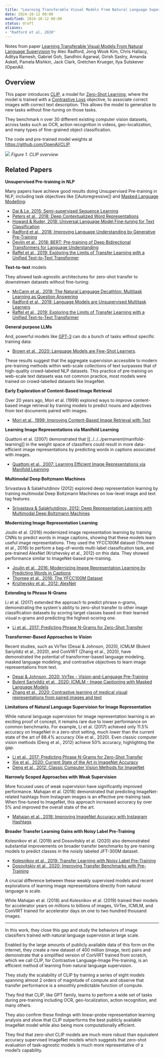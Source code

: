 ```yaml
---
title: "Learning Transferable Visual Models From Natural Language Supervision"
date: 2024-10-12 00:00
modified: 2024-10-12 00:00
status: draft
aliases:
- "Radford et al, 2020"
---
```


Notes from paper [Learning Transferable Visual Models From Natural Language Supervision](https://arxiv.org/abs/2103.00020) by Alec Radford, Jong Wook Kim, Chris Hallacy, Aditya Ramesh, Gabriel Goh, Sandhini Agarwal, Girish Sastry, Amanda Askell, Pamela Mishkin, Jack Clark, Gretchen Krueger, Ilya Sutskever (OpenAI).

## Overview

This paper introduces [CLIP](../permanent/contrastive-language-image-pretraining.md), a model for [Zero-Shot Learning](../permanent/zero-shot-learning.md), where the model is trained with a [Contrastive Loss](../permanent/contrastive-loss.md) objective, to associate correct images with correct text description. This allows the model to generalise to new tasks without fine-tuning on those tasks.

They benchmark n over 30 different existing computer vision datasets, across tasks such as OCR, action recognition in videos, geo-localization, and many types of fine-grained object classification.

The code and pre-trained model weights at https://github.com/OpenAI/CLIP.

![](../../../_media/Learning%20Transferable%20Visual%20Models%20From%20Natural%20Language%20Supervision-fig-1.png)
*Figure 1. CLIP overview*

## Related Papers

**Unsupervised Pre-training in NLP**

Many papers have achieve good results doing Unsupervised Pre-training in NLP, including task objectives like [[Autoregressive]] and [Masked Language Modelling](Masked%20Language%20Modelling):

* [Dai & Le, 2015: Semi-supervised Sequence Learning](papers/dai-le-2015-semi-supervised-sequence-learning.md)
* [Peters et al., 2018: Deep Contextualized Word Representations](reference/peters-et-al-2018-deep-contextualized-word-representations.md)
* [Howard & Ruder, 2018: Universal Language Model Fine-tuning for Text Classification](reference/howard-ruder-2018-universal-language-model-fine-tuning-for-text-classification.md)
* [Radford et al., 2018: Improving Language Understanding by Generative Pre-Training](reference/radford-et-al-2018-improving-language-understanding-by-generative-pre-training.md)
* [Devlin et al., 2018: BERT: Pre-training of Deep Bidirectional Transformers for Language Understanding](reference/devlin-et-al-2018-bert-pre-training-of-deep-bidirectional-transformers-for-language-understanding.md)
* [Raffel et al., 2019: Exploring the Limits of Transfer Learning with a Unified Text-to-Text Transformer](reference/raffel-et-al-2019-exploring-the-limits-of-transfer-learning-with-a-unified-text-to-text-transformer.md)

**Text-to-text** models

They allowed task-agnostic architectures for zero-shot transfer to downstream datasets without fine-tuning:

* [McCann et al., 2018: The Natural Language Decathlon: Multitask Learning as Question Answering](reference/mccann-et-al-2018-the-natural-language-decathlon-multitask-learning-as-question-answering.md)
* [Radford et al., 2019: Language Models are Unsupervised Multitask Learners](reference/radford-et-al-2019-language-models-are-unsupervised-multitask-learners.md)
* [Raffel et al., 2019: Exploring the Limits of Transfer Learning with a Unified Text-to-Text Transformer](reference/raffel-et-al-2019-exploring-the-limits-of-transfer-learning-with-a-unified-text-to-text-transformer.md)

**General purpose LLMs**

And, powerful models like [GPT-3](../permanent/gpt-3.md) can do a bunch of tasks without specific training data:

* [Brown et al., 2020: Language Models are Few-Shot Learners](../permanent/brown-et-al-2020-language-models-are-few-shot-learners.md).

These results suggest that the aggregate supervision accessible to modern pre-training methods within web-scale collections of text surpasses that of high-quality crowd-labeled NLP datasets. This practice of pre-training on web-scale text datasets was not common practice, most models were trained on crowd-labelled datasets like ImageNet.

**Early Exploration of Content-Based Image Retrieval**

Over 20 years ago, Mori et al. (1999) explored ways to improve content-based image retrieval by training models to predict nouns and adjectives from text documents paired with images.

* [Mori et al., 1999: Improving Content-Based Image Retrieval with Text](reference/mori-et-al-1999-improving-content-based-image-retrieval-with-text.md)

**Learning Image Representations via Manifold Learning**

Quattoni et al. (2007) demonstrated that [[../../../permanent/manifold-learning]] in the weight space of classifiers could result in more data-efficient image representations by predicting words in captions associated with images.

* [Quattoni et al., 2007: Learning Efficient Image Representations via Manifold Learning](reference/quattoni-et-al-2007-learning-efficient-image-representations-via-manifold-learning.md)

**Multimodal Deep Boltzmann Machines**

Srivastava & Salakhutdinov (2012) explored deep representation learning by training multimodal Deep Boltzmann Machines on low-level image and text tag features.

* [Srivastava & Salakhutdinov, 2012: Deep Representation Learning with Multimodal Deep Boltzmann Machines](reference/srivastava-salakhutdinov-2012-deep-representation-learning-with-multimodal-deep-boltzmann-machines.md)

**Modernizing Image Representation Learning**

Joulin et al. (2016) modernized image representation learning by training CNNs to predict words in image captions, showing that these models learn useful image representations. They used the YFCC100M dataset (Thomee et al., 2016) to perform a bag-of-words multi-label classification task, and pre-trained AlexNet (Krizhevsky et al., 2012) on this data. They showed performance similar to ImageNet-based pre-training.

* [Joulin et al., 2016: Modernizing Image Representation Learning by Predicting Words in Captions](reference/joulin-et-al-2016-modernizing-image-representation-learning-by-predicting-words-in-captions.md)
* [Thomee et al., 2016: The YFCC100M Dataset](reference/thomee-et-al-2016-the-yfcc100m-dataset.md)
* [Krizhevsky et al., 2012: AlexNet](reference/krizhevsky-et-al-2012-alexnet.md)

**Extending to Phrase N-Grams**

Li et al. (2017) extended the approach to predict phrase n-grams, demonstrating the system's ability to zero-shot transfer to other image classification datasets by scoring target classes based on their learned visual n-grams and predicting the highest-scoring one.

* [Li et al., 2017: Predicting Phrase N-Grams for Zero-Shot Transfer](reference/li-et-al-2017-predicting-phrase-n-grams-for-zero-shot-transfer.md)

**Transformer-Based Approaches to Vision**

Recent studies, such as VirTex (Desai & Johnson, 2020), ICMLM (Bulent Sariyildiz et al., 2020), and ConVIRT (Zhang et al., 2020), have demonstrated the potential of transformer-based language modeling, masked language modeling, and contrastive objectives to learn image representations from text.

* [Desai & Johnson, 2020: VirTex - Vision-and-Language Pre-Training](reference/desai-johnson-2020-virtex-vision-and-language-pre-training.md)
* [Bulent Sariyildiz et al., 2020: ICMLM - Image Captioning with Masked Language Models](reference/bulent-sariyildiz-et-al-2020-icmlm-image-captioning-with-masked-language-models.md)
* [Zhang et al., 2020: Contrastive learning of medical visual representations from paired images and text](reference/zhang-et-al-2020-convirt-contrastive-learning-for-image-representation.md)

**Limitations of Natural Language Supervision for Image Representation**

While natural language supervision for image representation learning is an exciting proof of concept, it remains rare due to lower performance on common benchmarks. For example, Li et al. (2017) achieved only 11.5% accuracy on ImageNet in a zero-shot setting, much lower than the current state of the art of 88.4% accuracy (Xie et al., 2020). Even classic computer vision methods (Deng et al., 2012) achieve 50% accuracy, highlighting the gap.

* [Li et al., 2017: Predicting Phrase N-Grams for Zero-Shot Transfer](reference/li-et-al-2017-predicting-phrase-n-grams-for-zero-shot-transfer.md)
* [Xie et al., 2020: Current State of the Art in ImageNet Accuracy](reference/xie-et-al-2020-current-state-of-the-art-in-imagenet-accuracy.md)
* [Deng et al., 2012: Classic Computer Vision Methods for ImageNet](reference/deng-et-al-2012-classic-computer-vision-methods-for-imagenet.md)

**Narrowly Scoped Approaches with Weak Supervision**

More focused uses of weak supervision have significantly improved performance. Mahajan et al. (2018) demonstrated that predicting ImageNet-related hashtags from Instagram images is an effective pre-training task. When fine-tuned to ImageNet, this approach increased accuracy by over 5% and improved the overall state of the art.

* [Mahajan et al., 2018: Improving ImageNet Accuracy with Instagram Hashtags](reference/mahajan-et-al-2018-improving-imagenet-accuracy-with-instagram-hashtags.md)

**Broader Transfer Learning Gains with Noisy Label Pre-Training**

Kolesnikov et al. (2019) and Dosovitskiy et al. (2020) also demonstrated substantial improvements on broader transfer benchmarks by pre-training models to predict classes in the noisily labeled JFT-300M dataset.

* [Kolesnikov et al., 2019: Transfer Learning with Noisy Label Pre-Training](reference/kolesnikov-et-al-2019-transfer-learning-with-noisy-label-pre-training.md)
* [Dosovitskiy et al., 2020: Improving Transfer Benchmarks with Pre-Training](reference/dosovitskiy-et-al-2020-improving-transfer-benchmarks-with-pre-training.md)

A crucial difference between these weakly supervised models and recent explorations of learning image representations directly from natural language is scale.

While Mahajan et al. (2018) and Kolesnikov et al. (2019) trained their models for accelerator years on millions to billions of images, VirTex,
ICMLM, and ConVIRT trained for accelerator days on one to two hundred thousand images.

---

In this work, they close this gap and study the behaviors of image classifiers trained with natural language supervision at large scale.

Enabled by the large amounts of publicly available data of this form on the internet, they create a new dataset of 400 million (image, text) pairs and demonstrate that a simplified version of ConVIRT trained from scratch, which we call CLIP, for Contrastive Language-Image Pre-training, is an efficient method of learning from natural language supervision.

They study the scalability of CLIP by training a series of eight models spanning almost 2 orders of magnitude of compute and observe that transfer performance is a smoothly predictable function of compute.

They find that CLIP, like GPT family, learns to perform a wide set of tasks during pre-training including OCR, geo-localization, action recognition, and many others.

They also confirm these findings with linear-probe representation learning analysis and show that CLIP outperforms the best publicly available ImageNet model while also being more computationally efficient.

They find that zero-shot CLIP models are much more robust than equivalent accuracy supervised ImageNet models which suggests that zero-shot evaluation of task-agnostic models is much more representative of a model’s capability.
